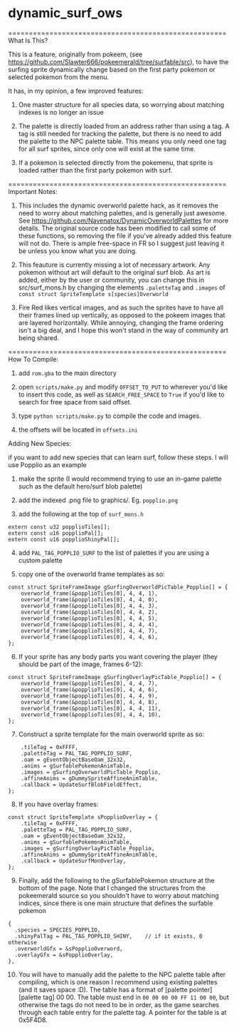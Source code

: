 # dynamic_surf_ows

=====================================================
What Is This?

This is a feature, originally from pokeem, (see https://github.com/Slawter666/pokeemerald/tree/surfable/src), to have the surfing sprite dynamically change based on the first party pokemon or selected pokemon from the menu.

It has, in my opinion, a few improved features:

1. One master structure for all species data, so worrying about matching indexes is no longer an issue

2. The palette is directly loaded from an address rather than using a tag. A tag is still needed for tracking the palette, but there is no need to add the palette to the NPC palette table. This means you only need one tag for all surf sprites, since only one will exist at the same time.

3. If a pokemon is selected directly from the pokemenu, that sprite is loaded rather than the first party pokemon with surf.


=====================================================
Important Notes:

1. This includes the dynamic overworld palette hack, as it removes the need to worry about matching palettes, and is generally just awesome. See https://github.com/Navenatox/DynamicOverworldPalettes for more details. The original source code has been modified to call some of these functions, so removing the file if you've already added this feature will not do. There is ample free-space in FR so I suggest just leaving it be unless you know what you are doing.

2. This feauture is currently missing a lot of necessary artwork. Any pokemon without art will default to the original surf blob. As art is added, either by the user or community, you can change this in src/surf_mons.h by changing the elements `.paletteTag` and `.images` of `const struct SpriteTemplate s[species]Overworld`

3. Fire Red likes vertical images, and as such the sprites have to have all their frames lined up vertically, as opposed to the pokeem images that are layered horizontally. While annoying, changing the frame ordering isn't a big deal, and I hope this won't stand in the way of community art being shared.

=====================================================
How To Compile:

1. add `rom.gba` to the main directory

2. open `scripts/make.py` and modify `OFFSET_TO_PUT` to wherever you'd like to insert this code, as well as `SEARCH_FREE_SPACE` to `True` if you'd like to search for free space from said offset.

3. type `python scripts/make.py` to compile the code and images.

4. the offsets will be located in `offsets.ini`



Adding New Species:

if you want to add new species that can learn surf, follow these steps. I will use Popplio as an example
1. make the sprite (I would recommend trying to use an in-game palette such as the default hero/surf blob palette)

2. add the indexed .png file to graphics/. Eg. `popplio.png`

3. add the following at the top of `surf_mons.h`
```
extern const u32 popplioTiles[];
extern const u16 popplioPal[];
extern const u16 popplioShinyPal[];
```

4. add `PAL_TAG_POPPLIO_SURF` to the list of palettes if you are using a custom palette

5. copy one of the overworld frame templates as so:
```
const struct SpriteFrameImage gSurfingOverworldPicTable_Popplio[] = {
    overworld_frame(&popplioTiles[0], 4, 4, 1),
    overworld_frame(&popplioTiles[0], 4, 4, 0),
    overworld_frame(&popplioTiles[0], 4, 4, 3),
    overworld_frame(&popplioTiles[0], 4, 4, 2),
    overworld_frame(&popplioTiles[0], 4, 4, 5),
    overworld_frame(&popplioTiles[0], 4, 4, 4),
    overworld_frame(&popplioTiles[0], 4, 4, 7),
    overworld_frame(&popplioTiles[0], 4, 4, 6),
};
```

6. If your sprite has any body parts you want covering the player (they should be part of the image, frames 6-12):
```
const struct SpriteFrameImage gSurfingOverlayPicTable_Popplio[] = {
    overworld_frame(&popplioTiles[0], 4, 4, 7),
    overworld_frame(&popplioTiles[0], 4, 4, 6),
    overworld_frame(&popplioTiles[0], 4, 4, 9),
    overworld_frame(&popplioTiles[0], 4, 4, 8),
    overworld_frame(&popplioTiles[0], 4, 4, 11),
    overworld_frame(&popplioTiles[0], 4, 4, 10),
};
```

7. Construct a sprite template for the main overworld sprite as so:
```const struct SpriteTemplate sPopplioOverworld = {
	.tileTag = 0xFFFF,
	.paletteTag = PAL_TAG_POPPLIO_SURF,
	.oam = gEventObjectBaseOam_32x32,
	.anims = gSurfablePokemonAnimTable,
	.images = gSurfingOverworldPicTable_Popplio,
	.affineAnims = gDummySpriteAffineAnimTable,
	.callback = UpdateSurfBlobFieldEffect,
};
```

8. If you have overlay frames:
```
const struct SpriteTemplate sPopplioOverlay = {
	.tileTag = 0xFFFF,
	.paletteTag = PAL_TAG_POPPLIO_SURF,
	.oam = gEventObjectBaseOam_32x32,
	.anims = gSurfablePokemonAnimTable,
	.images = gSurfingOverlayPicTable_Popplio,
	.affineAnims = gDummySpriteAffineAnimTable,
	.callback = UpdateSurfMonOverlay,
};
```

9. Finally, add the following to the gSurfablePokemon structure at the bottom of the page. Note that I changed the structures from the pokeemerald source so you shouldn't have to worry about matching indices, since there is one main structure that defines the surfable pokemon
```
{
  .species = SPECIES_POPPLIO,
  .shinyPalTag = PAL_TAG_POPPLIO_SHINY,    // if it exists, 0 otherwise
  .overworldGfx = &sPopplioOverword,
  .overlayGfx = &sPopplioOverlay,
},
```

10. You will have to manually add the palette to the NPC palette table after compiling, which is one reason I recommend using existing palettes (and it saves space :D). The table has a format of [palette pointer] [palette tag] 00 00. The table must end in `00 00 00 00 FF 11 00 00`, but otherwise the tags do not need to be in order, as the game searches through each table entry for the palette tag. A pointer for the table is at 0x5F4D8.
